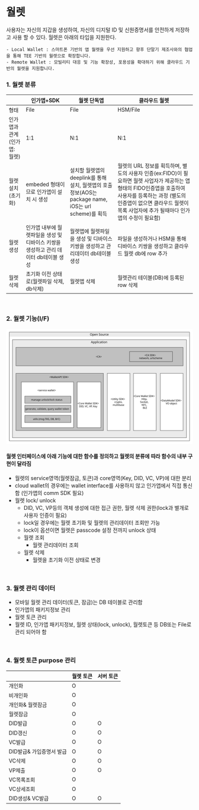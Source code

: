 <!-- 개별 문서는 향후에 병합될 수 있으므로, 목차는 사용하지 않습니다. -->

# 월렛
사용자는 자신의 지갑을 생성하여, 자신의 디지털 ID 및 신원증명서를 안전하게 저장하고 사용 할 수 있다. 월렛은 아래의 타입을 지원한다.

```code
- Local Wallet : 스마트폰 기반의 앱 월렛을 우선 지원하고 향후 단말기 제조사와의 협업을 통해 TEE 기반의 월렛으로 확장합니다.
- Remote Wallet : 모빌리티 대응 및 기능 확장성, 포용성을 확대하기 위해 클라우드 기반의 월렛을 지원합니다.
```

### 1. 월렛 분류


|          | 인가앱+SDK | 월렛 단독앱 | 클라우드 월렛 |
|----------|----------|----------|----------|
|   형태  |   File   |   File   |   HSM/File   |
|   인가앱과 관계(인가앱: 월렛) |   1:1   |   N:1   |   N:1   |
|   월렛 설치(초기화)  |   embeded 형태이므로 인가앱이 설치 시 생성   |   설치할 월렛앱의 deeplink를 통해 설치, 월렛앱의 호출정보(AOS는 package name, iOS는 url scheme)를 획득   |   월렛의 URL 정보를 획득하며, 별도의 사용자 인증(ex:FIDO)이 필요하면 월렛 사업자가 제공하는 앱 형태의 FIDO인증앱을 호출하여 사용자를 등록하는 과정 (별도의 인증앱이 없으면 클라우드 월렛이 목록 사업자에 추가 될때마다 인가앱의 수정이 필요함)   |
|   월렛 생성  |   인가앱 내부에 월렛파일을 생성 및 디바이스 키쌍을 생성하고 관리 데이터 db테이블 생성   |   월렛앱에 월렛파일을 생성 및 디바이스 키쌍을 생성하고 관리데이터 db테이블 생성   |   파일을 생성하거나 HSM을 통해 디바이스 키쌍을 생성하고 클라우드 월렛 db에 row 추가   |
|   월렛삭제  |   초기화 이전 상태로(월렛파일 삭제, db삭제)   |   월렛앱 삭제   |   월렛관리 테이블(DB)에 등록된 row 삭제   |
<br>


### 2. 월렛 기능(I/F)

![월렛 SDK구조](./images/wallet_interface.svg)

#### 월렛 인터페이스에 아래 기능에 대한 함수를 정의하고 월렛의 분류에 따라 함수의 내부 구현이 달라짐
* 월렛의 service영역(월렛잠금, 토큰)과 core영역(Key, DID, VC, VP)에 대한 분리
* cloud wallet의 경우에는 wallet interface를 사용하지 않고 인가앱에서 직접 통신함 (인가앱의 comm SDK 필요)
* 월렛 lock/ unlock
    * DID, VC, VP등의 객체 생성에 대한 접근 권한, 월렛 삭제 권한(lock과 별개로 사용자 인증이 필요)
    * lock일 경우에는 월렛 초기화 및 월렛의 관리데이터 조회만 가능
    * lock이 옵션이면 월렛은 passcode 설정 전까지 unlock 상태
    * 월렛 조회
        * 월렛 관리데이터 조회
    * 월렛 삭제
        * 월렛을 초기화 이전 상태로 변경
        
<br>

### 3. 월렛 관리 데이터
* 모바일 월렛 관리 데이터(토큰, 잠금)는 DB 테이블로 관리함
* 인가앱의 패키지정보 관리
* 월렛 토큰 관리
* 월렛 ID, 인가앱 패키지정보, 월렛 상태(lock, unlock), 월렛토큰 등 DB또는 File로 관리 되어야 함

<br>

### 4. 월렛 토큰 purpose 관리
|  | 월렛 토큰 | 서버 토큰 |
|----------|----------|----------|
|   개인화  |   O   |      |
|   비개인화 |   O   |      |
|   개인화& 월렛잠금  |   O   |      |
|   월렛잠금  |   O   |      |
|   DID발급  |   O   |   O   |
|   DID갱신  |   O   |   O   |
|   VC발급  |   O   |   O   |
|   DID발급& 가입증명서 발급  |   O   |   O   |
|   VC삭제  |   O   |   O   |
|   VP제출  |   O   |   O   |
|   VC목록조회  |   O   |   |
|   VC상세조회  |   O   |      |
|   DID생성& VC발급  |   O   |   O   |

<!-- 한줄 띄기 입니다. -->
<br>
